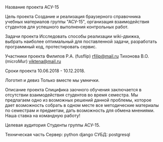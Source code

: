 Название проекта 
АСУ-15

Цель проекта 
Создание и реализация браузерного справочника учебных материалов группы "АСУ-15", организация взаимодействия студентов для успешного выполнения контрольных работ.

Задачи проекта
Исследовать способы реализации wiki-движка, выбрать наиболее оптимальный для поставленной задачи, разработать программный код, протестировать сервис.

Участники проекта
Филипов Р.А. (fusflip) rfilip@mail.ru
Тихонова В.О. (microMur) viktena@mail.ru

Сроки проекта
10.06.2018 - 10.12.2018.

Логотип и девиз
Только вместе мы умнички.

Описание проекта
Спицифика заочного обучения заключается в отсутствии взаимодействия студентов во время семестра. Мы предлагаем одно из возможных решений данной проблемы, которое дает возможность собрать в одном месте все методические материалы по семестрам и предметам, дать возможность для обмена мнениями. Наша ставка на командную работу!

Целевая аудитория
Студенты группы АСУ-15.

Техническая часть
Сервер: python django
СУБД: postgresql
